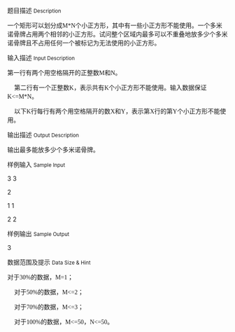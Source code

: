 <div class="panel panel-default">
<div class="area-title">
<span>
题目描述
<small>Description</small>
</span></div>
<div class="panel-body">

<p>一个矩形可以划分成<span style="font-family: 'Times New Roman';">M*N</span><span style="">个小正方形，其中有一些小正方形不能使用。一个多米诺骨牌占用两个相邻的小正方形。试问整个区域内最多可以不重叠地放多少个多米诺骨牌且不占用任何一个被标记为无法使用的小正方形。</span></p>

</div>
</div>

<div class="panel panel-default">
<div class="area-title">
<span>
输入描述
<small>Input Description</small>
</span></div>
<div class="panel-body">
<p>第一行有两个用空格隔开的正整数<span style="font-family: 'Times New Roman';">M</span><span style="">和</span><span style="font-family: 'Times New Roman';">N</span><span style="">。</span></p>
<p>    第二行有一个正整数<span style="font-family: 'Times New Roman';">K</span><span style="">，表示共有</span><span style="font-family: 'Times New Roman';">K</span><span style="">个小正方形不能使用。输入数据保证</span><span style="font-family: 'Times New Roman';">K&lt;=M*N</span><span style="">。</span></p>
<p>    以下<span style="font-family: 'Times New Roman';">K</span><span style="">行每行有两个用空格隔开的数</span><span style="font-family: 'Times New Roman';">X</span><span style="">和</span><span style="font-family: 'Times New Roman';">Y</span><span style="">，表示第</span><span style="font-family: 'Times New Roman';">X</span><span style="">行的第</span><span style="font-family: 'Times New Roman';">Y</span><span style="">个小正方形不能使用。</span></p>

</div>
</div>
<div  class="panel panel-default">
<div class="area-title">
<span>
输出描述
<small>Output Description</small>
</span></div>
<div class="panel-body">

<p class="p0">输出最多能放多少个多米诺骨牌。</p>

</div>
</div>


<div class="panel panel-default">
<div class="area-title">
<span>
样例输入
<small>Sample Input</small>
</span></div>
<div class="panel-body">
<p>3 3</p>
<p>2</p>
<p>1 1</p>
<p>2 2</p>

</div>
</div>

<div class="panel panel-default">
<div class="area-title">
<span>
样例输出
<small>Sample Output</small>
</span></div>
<div class="panel-body">
<p>3</p>

</div>
</div>

<div class="panel panel-default">
<div class="area-title">
<span>
数据范围及提示
<small>Data Size & Hint</small>
</span></div>
<div class="panel-body">
<p>对于<span style="font-family: 'Times New Roman';">30%</span><span style="">的数据，</span><span style="font-family: 'Times New Roman';">M=1</span><span style="">；</span></p>
<p>    对于<span style="font-family: 'Times New Roman';">50%</span><span style="">的数据，</span><span style="font-family: 'Times New Roman';">M&lt;=2</span><span style="">；</span></p>
<p>    对于<span style="font-family: 'Times New Roman';">70%</span><span style="">的数据，</span><span style="font-family: 'Times New Roman';">M&lt;=3</span><span style="">；</span></p>
<p>    对于<span style="font-family: 'Times New Roman';">100%</span><span style="">的数据，</span><span style="font-family: 'Times New Roman';">M&lt;=50</span><span style="">，</span><span style="font-family: 'Times New Roman';">N&lt;=50</span><span style="">。</span></p>
</div>
</div>